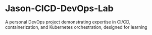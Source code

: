 # Jason-CICD-DevOps-Lab
A personal DevOps project demonstrating expertise in CI/CD, containerization, and Kubernetes orchestration, designed for learning
